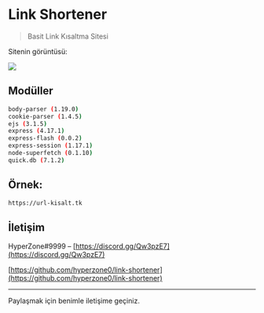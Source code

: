 # Link Shortener
> Basit Link Kısaltma Sitesi

Sitenin görüntüsü:

![](https://cdn.discordapp.com/attachments/767825640496824330/786569860020043776/unknown.png)

## Modüller


```sh
body-parser (1.19.0)
cookie-parser (1.4.5)
ejs (3.1.5)
express (4.17.1)
express-flash (0.0.2)
express-session (1.17.1)
node-superfetch (0.1.10)
quick.db (7.1.2)
```



## Örnek:


```sh
https://url-kisalt.tk
```



## İletişim

HyperZone#9999 – [https://discord.gg/Qw3pzE7](https://discord.gg/Qw3pzE7)

[https://github.com/hyperzone0/link-shortener](https://github.com/hyperzone0/link-shortener)

__________________________________

Paylaşmak için benimle iletişime geçiniz.

